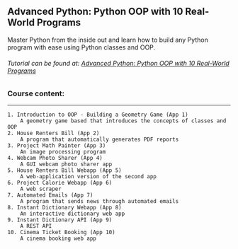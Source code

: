 ## Advanced Python: Python OOP with 10 Real-World Programs


Master Python from the inside out and learn how to build any Python program with ease using Python classes and OOP.

###### Tutorial can be found at: [Advanced Python: Python OOP with 10 Real-World Programs](https://www.udemy.com/course/the-python-pro-course/)

### Course content:

---

```
1. Introduction to OOP - Building a Geometry Game (App 1)
    A geometry game based that introduces the concepts of classes and OOP
2. House Renters Bill (App 2)
    A program that automatically generates PDF reports
3. Project Math Painter (App 3)
    An image processing program
4. Webcam Photo Sharer (App 4)
    A GUI webcam photo sharer app
5. House Renters Bill Webapp (App 5)
    A web-application version of the second app
6. Project Calorie Webapp (App 6)
    A web scraper
7. Automated Emails (App 7)
    A program that sends news through automated emails
8. Instant Dictionary Webapp (App 8)
    An interactive dictionary web app
9. Instant Dictionary API (App 9)
    A REST API
10. Cinema Ticket Booking (App 10)
    A cinema booking web app
```

